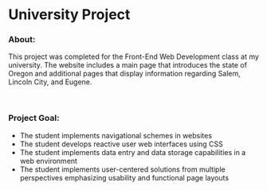 # University Project

### About:
This project was completed for the Front-End Web Development class at my university. The website includes a main page that introduces the state of Oregon and additional pages that display information regarding Salem, Lincoln City, and Eugene.

<br>

### Project Goal:
- The student implements navigational schemes in websites
- The student develops reactive user web interfaces using CSS
- The student implements data entry and data storage capabilities in a web environment
- The student implements user-centered solutions from multiple perspectives emphasizing usability and functional page layouts
